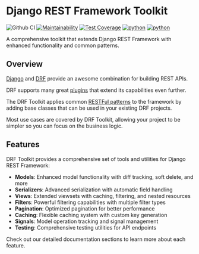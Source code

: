 # Django REST Framework Toolkit

![Github CI](https://github.com/flamingo-run/drf-toolkit/workflows/Github%20CI/badge.svg)
[![Maintainability](https://api.codeclimate.com/v1/badges/146215786039817ac8bc/maintainability)](https://codeclimate.com/github/flamingo-run/drf-toolkit/maintainability)
[![Test Coverage](https://api.codeclimate.com/v1/badges/146215786039817ac8bc/test_coverage)](https://codeclimate.com/github/flamingo-run/drf-toolkit/test_coverage)
[![python](https://img.shields.io/badge/python-3.11-blue.svg)](https://www.python.org/downloads/release/python-3110/)
[![python](https://img.shields.io/badge/python-3.12-blue.svg)](https://www.python.org/downloads/release/python-3120/)

A comprehensive toolkit that extends Django REST Framework with enhanced functionality and common patterns.

## Overview

[Django](https://www.djangoproject.com/) and [DRF](https://www.django-rest-framework.org/) provide an awesome combination for building REST APIs.

DRF supports many great [plugins](https://www.django-rest-framework.org/community/third-party-packages/) that extend its capabilities even further.

The DRF Toolkit applies common [RESTFul patterns](https://restfulapi.net/) to the framework by adding base classes that can be used in your existing DRF projects.

Most use cases are covered by DRF Toolkit, allowing your project to be simpler so you can focus on the business logic.

## Features

DRF Toolkit provides a comprehensive set of tools and utilities for Django REST Framework:

- **Models**: Enhanced model functionality with diff tracking, soft delete, and more
- **Serializers**: Advanced serialization with automatic field handling
- **Views**: Extended viewsets with caching, filtering, and nested resources
- **Filters**: Powerful filtering capabilities with multiple filter types
- **Pagination**: Optimized pagination for better performance
- **Caching**: Flexible caching system with custom key generation
- **Signals**: Model operation tracking and signal management
- **Testing**: Comprehensive testing utilities for API endpoints

Check out our detailed documentation sections to learn more about each feature.